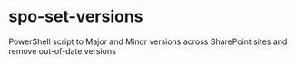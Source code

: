 # spo-set-versions
PowerShell script to Major and Minor versions across SharePoint sites and remove out-of-date versions

